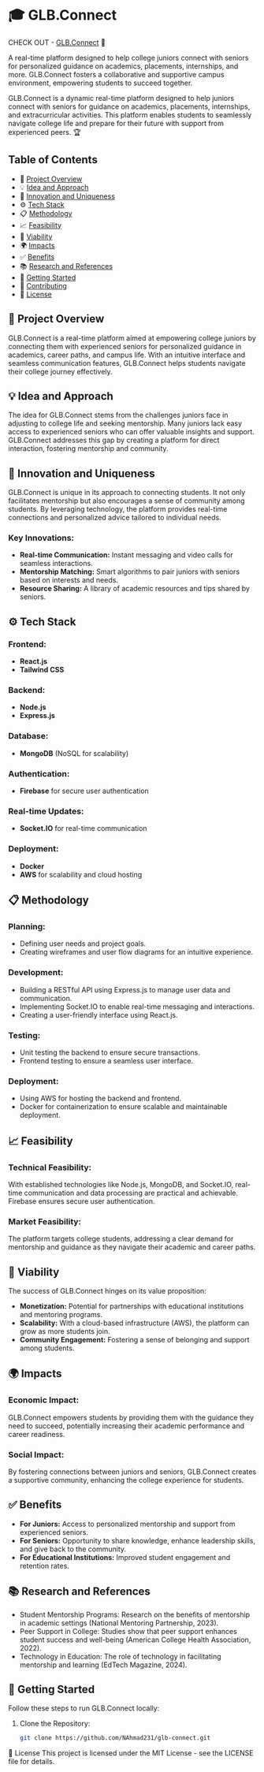 # 🎓 **GLB.Connect**


CHECK OUT - [GLB.Connect](https://mb-aarfi.github.io/GLB.Connect/) 🎉

A real-time platform designed to help college juniors connect with seniors for personalized guidance on academics, placements, internships, and more. GLB.Connect fosters a collaborative and supportive campus environment, empowering students to succeed together.

GLB.Connect is a dynamic real-time platform designed to help juniors connect with seniors for guidance on academics, placements, internships, and extracurricular activities. This platform enables students to seamlessly navigate college life and prepare for their future with support from experienced peers. 🏆

## Table of Contents
- 🚀 [Project Overview](#project-overview)
- 💡 [Idea and Approach](#idea-and-approach)
- 🌟 [Innovation and Uniqueness](#innovation-and-uniqueness)
- ⚙️ [Tech Stack](#tech-stack)
- 📋 [Methodology](#methodology)
- 📈 [Feasibility](#feasibility)
- 💼 [Viability](#viability)
- 🌍 [Impacts](#impacts)
- ✅ [Benefits](#benefits)
- 📚 [Research and References](#research-and-references)
- 🚀 [Getting Started](#getting-started)
- 🤝 [Contributing](#contributing)
- 📜 [License](#license)

## 🚀 Project Overview
GLB.Connect is a real-time platform aimed at empowering college juniors by connecting them with experienced seniors for personalized guidance in academics, career paths, and campus life. With an intuitive interface and seamless communication features, GLB.Connect helps students navigate their college journey effectively.

## 💡 Idea and Approach
The idea for GLB.Connect stems from the challenges juniors face in adjusting to college life and seeking mentorship. Many juniors lack easy access to experienced seniors who can offer valuable insights and support. GLB.Connect addresses this gap by creating a platform for direct interaction, fostering mentorship and community.

## 🌟 Innovation and Uniqueness
GLB.Connect is unique in its approach to connecting students. It not only facilitates mentorship but also encourages a sense of community among students. By leveraging technology, the platform provides real-time connections and personalized advice tailored to individual needs.

### Key Innovations:
- **Real-time Communication:** Instant messaging and video calls for seamless interactions.
- **Mentorship Matching:** Smart algorithms to pair juniors with seniors based on interests and needs.
- **Resource Sharing:** A library of academic resources and tips shared by seniors.

## ⚙️ Tech Stack
### Frontend:
- **React.js**
- **Tailwind CSS**

### Backend:
- **Node.js**
- **Express.js**

### Database:
- **MongoDB** (NoSQL for scalability)

### Authentication:
- **Firebase** for secure user authentication

### Real-time Updates:
- **Socket.IO** for real-time communication

### Deployment:
- **Docker**
- **AWS** for scalability and cloud hosting

## 📋 Methodology
### Planning:
- Defining user needs and project goals.
- Creating wireframes and user flow diagrams for an intuitive experience.

### Development:
- Building a RESTful API using Express.js to manage user data and communication.
- Implementing Socket.IO to enable real-time messaging and interactions.
- Creating a user-friendly interface using React.js.

### Testing:
- Unit testing the backend to ensure secure transactions.
- Frontend testing to ensure a seamless user interface.

### Deployment:
- Using AWS for hosting the backend and frontend.
- Docker for containerization to ensure scalable and maintainable deployment.

## 📈 Feasibility
### Technical Feasibility:
With established technologies like Node.js, MongoDB, and Socket.IO, real-time communication and data processing are practical and achievable. Firebase ensures secure user authentication.

### Market Feasibility:
The platform targets college students, addressing a clear demand for mentorship and guidance as they navigate their academic and career paths.

## 💼 Viability
The success of GLB.Connect hinges on its value proposition:
- **Monetization:** Potential for partnerships with educational institutions and mentoring programs.
- **Scalability:** With a cloud-based infrastructure (AWS), the platform can grow as more students join.
- **Community Engagement:** Fostering a sense of belonging and support among students.

## 🌍 Impacts
### Economic Impact:
GLB.Connect empowers students by providing them with the guidance they need to succeed, potentially increasing their academic performance and career readiness.

### Social Impact:
By fostering connections between juniors and seniors, GLB.Connect creates a supportive community, enhancing the college experience for students.

## ✅ Benefits
- **For Juniors:** Access to personalized mentorship and support from experienced seniors.
- **For Seniors:** Opportunity to share knowledge, enhance leadership skills, and give back to the community.
- **For Educational Institutions:** Improved student engagement and retention rates.

## 📚 Research and References
- Student Mentorship Programs: Research on the benefits of mentorship in academic settings (National Mentoring Partnership, 2023).
- Peer Support in College: Studies show that peer support enhances student success and well-being (American College Health Association, 2022).
- Technology in Education: The role of technology in facilitating mentorship and learning (EdTech Magazine, 2024).

## 🚀 Getting Started
Follow these steps to run GLB.Connect locally:

1. Clone the Repository: 
   ```bash
   git clone https://github.com/NAhmad231/glb-connect.git

📜 License
This project is licensed under the MIT License - see the LICENSE file for details.



